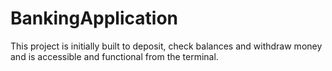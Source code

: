 # BankingApplication
This project is initially built to deposit, check balances and withdraw money and is accessible and functional from the terminal.
